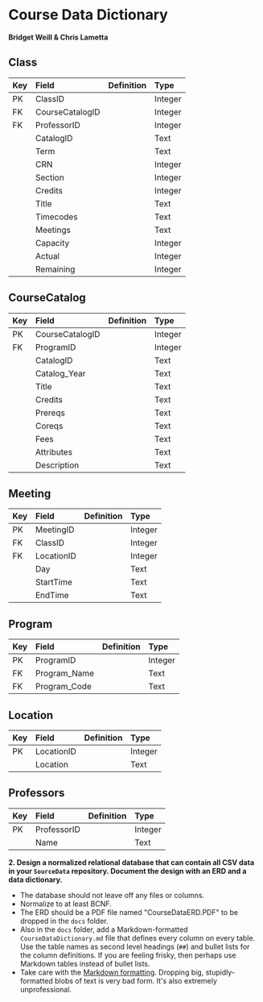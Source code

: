 # Course Data Dictionary
__Bridget Weill & Chris Lametta__


## Class
| Key | Field | Definition | Type |
| :--- | :--- | :--- | :--- |
| PK | ClassID | | Integer |
| FK | CourseCatalogID | | Integer |
| FK | ProfessorID | | Integer |
| | CatalogID | |Text |
| | Term | | Text |
| | CRN | | Integer |
| | Section | | Integer |
| | Credits | | Integer |
| | Title | | Text |
| | Timecodes | | Text |
| | Meetings | | Text |
| | Capacity | | Integer |
| | Actual | | Integer |
| | Remaining | | Integer |

## CourseCatalog
| Key | Field | Definition | Type |
| :--- | :--- | :--- | :--- |
| PK | CourseCatalogID | | Integer |
| FK | ProgramID | | Integer |
| | CatalogID | | Text |
| | Catalog_Year | | Text |
| | Title | | Text |
| | Credits | | Text |
| | Prereqs | | Text |
| | Coreqs | | Text |
| | Fees | | Text |
| | Attributes | | Text |
| | Description | | Text |

## Meeting
| Key | Field | Definition | Type |
| :--- | :--- | :--- | :--- |
| PK | MeetingID | | Integer |
| FK | ClassID | | Integer |
| FK | LocationID | | Integer |
| | Day | |Text |
| | StartTime | | Text |
| | EndTime | | Text |

## Program
| Key | Field | Definition | Type |
| :--- | :--- | :--- | :--- |
| PK | ProgramID | | Integer |
| FK | Program_Name | | Text |
| FK | Program_Code | | Text |

## Location
| Key | Field | Definition | Type |
| :--- | :--- | :--- | :--- |
| PK | LocationID | | Integer |
| | Location | | Text |

## Professors
| Key | Field | Definition | Type |
| :--- | :--- | :--- | :--- |
| PK | ProfessorID | | Integer |
| | Name | | Text |

__2. Design a normalized relational database that can contain all CSV data in your `SourceData` repository. Document the design with an ERD and a data dictionary.__

- The database should not leave off any files or columns.
- Normalize to at least BCNF.
- The ERD should be a PDF file named "CourseDataERD.PDF" to be dropped in the `docs` folder.
- Also in the `docs` folder, add a Markdown-formatted `CourseDataDictionary.md` file that defines every column on every table. Use the table names as second level headings (`##`) and bullet lists for the column definitions. If you are feeling frisky, then perhaps use Markdown tables instead of bullet lists.  
- Take care with the [Markdown formatting](https://github.github.com/gfm/). Dropping big, stupidly-formatted blobs of text is very bad form. It's also extremely unprofessional.


